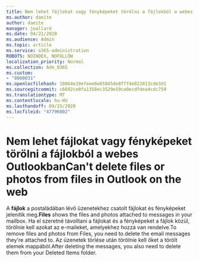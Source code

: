 ```yaml
---
title: Nem lehet fájlokat vagy fényképeket törölni a fájlokból a webes Outlookban
ms.author: daeite
author: daeite
manager: joallard
ms.date: 04/21/2020
ms.audience: Admin
ms.topic: article
ms.service: o365-administration
ROBOTS: NOINDEX, NOFOLLOW
localization_priority: Normal
ms.collection: Adm_O365
ms.custom:
- "8000031"
ms.openlocfilehash: 10864e19efeee0e65845de8fff4e021813cde3d1
ms.sourcegitcommit: c6692ce0fa1358ec3529e59ca0ecdfdea4cdc759
ms.translationtype: MT
ms.contentlocale: hu-HU
ms.lasthandoff: 09/15/2020
ms.locfileid: "47796002"
---
```

# <a name="cant-delete-files-or-photos-from-files-in-outlook-on-the-web"></a><span data-ttu-id="467f4-102">Nem lehet fájlokat vagy fényképeket törölni a fájlokból a webes Outlookban</span><span class="sxs-lookup"><span data-stu-id="467f4-102">Can't delete files or photos from files in Outlook on the web</span></span>

<span data-ttu-id="467f4-103">A **fájlok** a postaládában lévő üzenetekhez csatolt fájlokat és fényképeket jelenítik meg.</span><span class="sxs-lookup"><span data-stu-id="467f4-103">**Files** shows the files and photos attached to messages in your mailbox.</span></span> <span data-ttu-id="467f4-104">Ha el szeretné távolítani a fájlokat és a fényképeket a fájlok közül, törölnie kell azokat az e-maileket, amelyekhez hozzá van rendelve.</span><span class="sxs-lookup"><span data-stu-id="467f4-104">To remove files and photos from Files, you need to delete the email messages they're attached to.</span></span> <span data-ttu-id="467f4-105">Az üzenetek törlése után törölnie kell őket a törölt elemek mappából.</span><span class="sxs-lookup"><span data-stu-id="467f4-105">After deleting the messages, you also need to delete them from your Deleted Items folder.</span></span>